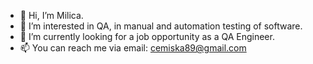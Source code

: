 - 👋 Hi, I’m Milica.
- 👀 I’m interested in QA, in manual and automation testing of software.
- 🌱 I’m currently looking for a job opportunity as a QA Engineer.  
- 📫 You can reach me via email: cemiska89@gmail.com

<!---
Cemiska/Cemiska is a ✨ special ✨ repository because its `README.md` (this file) appears on your GitHub profile.
You can click the Preview link to take a look at your changes.
--->
